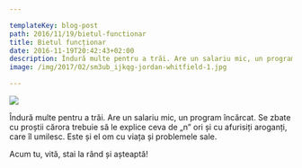 ```yaml
---

templateKey: blog-post
path: 2016/11/19/bietul-functionar
title: Bietul funcționar
date: 2016-11-19T20:42:43+02:00
description: Îndură multe pentru a trăi. Are un salariu mic, un program încărcat. Se zbate cu proștii cărora trebuie să le ex
image: /img/2017/02/sm3ub_ijkqg-jordan-whitfield-1.jpg

---
```



![](/img/2017/01/tax-consultant-1050826_1920.jpg)


Îndură multe pentru a trăi. Are un salariu mic, un program încărcat. Se zbate cu proștii cărora trebuie să le explice ceva de „n” ori și cu afurisiți aroganți, care îl umilesc. Este și el om cu viața și problemele sale.

Acum tu, vită, stai la rând și așteaptă!

